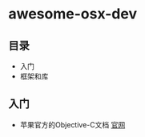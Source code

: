 # awesome-osx-dev


## 目录

* 入门
* 框架和库
## 入门

* 苹果官方的Objective-C文档 [官网](https://developer.apple.com/library/content/documentation/Cocoa/Conceptual/ProgrammingWithObjectiveC/Introduction/Introduction.html)
